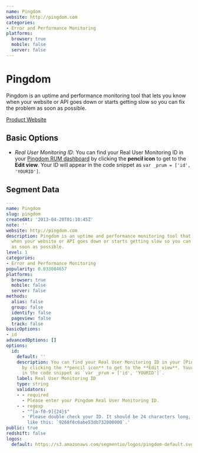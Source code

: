 ```yaml
---
name: Pingdom
website: http://pingdom.com
categories:
- Error and Performance Monitoring
platforms:
  browser: true
  mobile: false
  server: false
---
```


# Pingdom

Pingdom is an uptime and performance monitoring tool that lets you know when your website or API goes down or starts getting slow so you can fix the problem as soon as possible.

[Product Website](http://pingdom.com)

## Basic Options

- *Real User Monitoring ID*: You can find your Real User Monitoring ID in your [Pingdom RUM dashboard](https://my.pingdom.com/rum) by clicking the **pencil icon** to get to the **Edit view**. Your ID will appear in the code snippet as `var _prum = ['id', 'YOURID']`.


## Segment Data
```yaml
---
name: Pingdom
slug: pingdom
createdAt: '2013-04-20T01:10:45Z'
note: ''
website: http://pingdom.com
description: Pingdom is an uptime and performance monitoring tool that lets you know
  when your website or API goes down or starts getting slow so you can fix the problem
  as soon as possible.
level: 1
categories:
- Error and Performance Monitoring
popularity: 0.033084657
platforms:
  browser: true
  mobile: false
  server: false
methods:
  alias: false
  group: false
  identify: false
  pageview: false
  track: false
basicOptions:
- id
advancedOptions: []
options:
  id:
    default: ''
    description: You can find your Real User Monitoring ID in your [Pingdom RUM dashboard](https://my.pingdom.com/rum)
      by clicking the **pencil icon** to get to the **Edit view**. Your ID will appear
      in the code snippet as `var _prum = ['id', 'YOURID']`.
    label: Real User Monitoring ID
    type: string
    validators:
    - - required
      - Please enter your Pingdom Real User Monitoring ID.
    - - regexp
      - "^[a-f0-9]{24}$"
      - 'Please double check your ID. It should be 24 characters long, and look something
        like this: `9268f8c6abe53db732000000`.'
public: true
redshift: false
logos:
  default: https://s3.amazonaws.com/segmentio/logos/pingdom-default.svg

```

